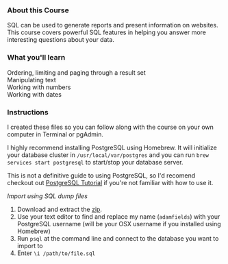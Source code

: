 ### About this Course

SQL can be used to generate reports and present information on websites. This course covers powerful SQL features in helping you answer more interesting questions about your data.  

### What you'll learn

Ordering, limiting and paging through a result set  
Manipulating text  
Working with numbers  
Working with dates  

### Instructions

I created these files so you can follow along with the course on your own computer in Terminal or pgAdmin.  

I highly recommend installing PostgreSQL using Homebrew. It will initialize your database cluster in `/usr/local/var/postgres` and you can run `brew services start postgresql` to start/stop your database server.  

This is not a definitive guide to using PostgreSQL, so I'd recomend checkout out [PostgreSQL Tutorial](http://www.postgresqltutorial.com) if you're not familiar with how to use it.  

*Import using SQL dump files*  

1.  Download and extract the [zip](https://github.com/adamelliotfields/treehouse-db/raw/master/reporting-with-sql/reporting-with-sql.zip).  
2.  Use your text editor to find and replace my name (`adamfields`) with your PostgreSQL username (will be your OSX username if you installed using Homebrew)
3.  Run `psql` at the command line and connect to the database you want to import to
4.  Enter `\i /path/to/file.sql`  
